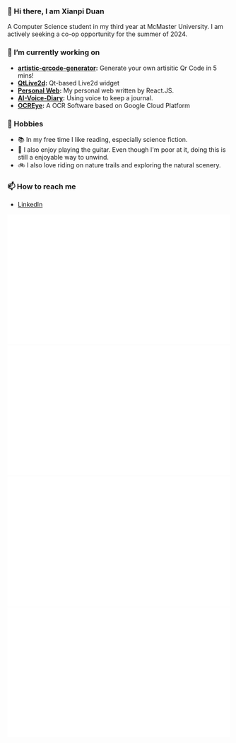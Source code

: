 ### 👋 Hi there, I am Xianpi Duan
A Computer Science student in my third year at McMaster University. I am actively seeking a co-op opportunity for the summer of 2024. 

### 🔭 I’m currently working on

* **[artistic-qrcode-generator](https://github.com/duanxianpi/artistic-qrcode-generator):** Generate your own artisitic Qr Code in 5 mins!
* **[QtLive2d](https://github.com/duanxianpi/QtLive2d):** Qt-based Live2d widget
* **[Personal Web](https://github.com/duanxianpi/duanxianpi.github.io):** My personal web written by React.JS.
* **[AI-Voice-Diary](https://github.com/duanxianpi/AI-Voice-Diary):** Using voice to keep a journal.
* **[OCREye](https://github.com/duanxianpi/OCREye):** A OCR Software based on Google Cloud Platform

### 📖 Hobbies
* 📚 In my free time I like reading, especially science fiction.
* 🎸 I also enjoy playing the guitar. Even though I'm poor at it, doing this is still a enjoyable way to unwind.
* 🚲 I also love riding on nature trails and exploring the natural scenery.

### 📫 How to reach me
* [LinkedIn](https://www.linkedin.com/in/xianpi-duan/)

![](https://raw.githubusercontent.com/duanxianpi/github-stats/master/generated/overview.svg#gh-light-mode-only) ![](https://raw.githubusercontent.com/duanxianpi/github-stats/master/generated/languages.svg#gh-light-mode-only)
![](https://raw.githubusercontent.com/duanxianpi/github-stats/master/generated/overview.svg#gh-dark-mode-only) ![](https://raw.githubusercontent.com/duanxianpi/github-stats/master/generated/languages.svg#gh-dark-mode-only)
<!--
**duanxianpi/duanxianpi** is a ✨ _special_ ✨ repository because its `README.md` (this file) appears on your GitHub profile.

Here are some ideas to get you started:

- 🔭 I’m currently working on ...
- 🌱 I’m currently learning ...
- 👯 I’m looking to collaborate on ...
- 🤔 I’m looking for help with ...
- 💬 Ask me about ...
- 📫 How to reach me: ...
- 😄 Pronouns: ...
- ⚡ Fun fact: ...
-->
